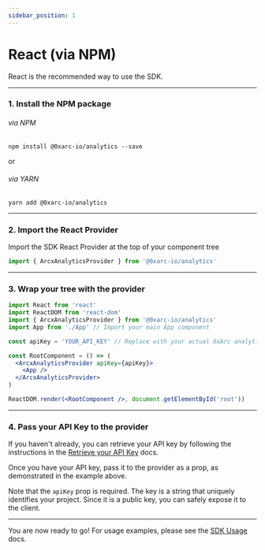 ```yaml
---
sidebar_position: 1
---
```


# React (via NPM)

React is the recommended way to use the SDK.

---

### 1. Install the NPM package

###### via NPM

```
npm install @0xarc-io/analytics --save
```

or

###### via YARN

```
yarn add @0xarc-io/analytics
```

---

### 2. Import the React Provider

Import the SDK React Provider at the top of your component tree

```jsx
import { ArcxAnalyticsProvider } from '@0xarc-io/analytics'
```

---

### 3. Wrap your tree with the provider

```jsx
import React from 'react'
import ReactDOM from 'react-dom'
import { ArcxAnalyticsProvider } from '@0xarc-io/analytics'
import App from './App' // Import your main App component

const apiKey = 'YOUR_API_KEY' // Replace with your actual 0xArc analytics API key

const RootComponent = () => (
  <ArcxAnalyticsProvider apiKey={apiKey}>
    <App />
  </ArcxAnalyticsProvider>
)

ReactDOM.render(<RootComponent />, document.getElementById('root'))
```

---

### 4. Pass your API Key to the provider

If you haven't already, you can retrieve your API key by following the instructions in the [Retrieve your API Key](/docs/retrieve-api-key) docs.

Once you have your API key, pass it to the provider as a prop, as demonstrated in the example above.

Note that the `apiKey` prop is required. The key is a string that uniquely identifies your project. Since it is a public key, you can safely expose it to the client.

---

You are now ready to go! For usage examples, please see the [SDK Usage](/docs/category/sdk-usage) docs.
